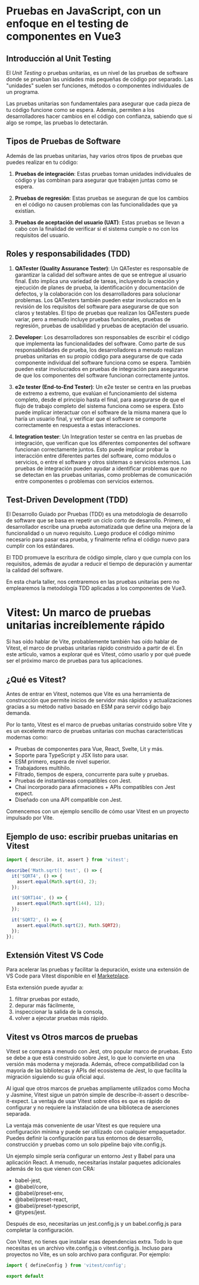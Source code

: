 # Pruebas en JavaScript, con un enfoque en el testing de componentes en Vue3

## Introducción al Unit Testing

El _Unit Testing_ o pruebas unitarias, es un nivel de las pruebas de software donde se prueban las unidades más pequeñas de código por separado. Las "unidades" suelen ser funciones, métodos o componentes individuales de un programa.

Las pruebas unitarias son fundamentales para asegurar que cada pieza de tu código funcione como se espera. Además, permiten a los desarrolladores hacer cambios en el código con confianza, sabiendo que si algo se rompe, las pruebas lo detectarán.

## Tipos de Pruebas de Software

Además de las pruebas unitarias, hay varios otros tipos de pruebas que puedes realizar en tu código:

1. **Pruebas de integración**: Estas pruebas toman unidades individuales de código y las combinan para asegurar que trabajen juntas como se espera.

2. **Pruebas de regresión**: Estas pruebas se aseguran de que los cambios en el código no causen problemas con las funcionalidades que ya existían.

3. **Pruebas de aceptación del usuario (UAT)**: Estas pruebas se llevan a cabo con la finalidad de verificar si el sistema cumple o no con los requisitos del usuario.

## Roles y responsabilidades (TDD)

1. **QATester (Quality Assurance Tester)**: Un QATester es responsable de garantizar la calidad del software antes de que se entregue al usuario final. Esto implica una variedad de tareas, incluyendo la creación y ejecución de planes de prueba, la identificación y documentación de defectos, y la colaboración con los desarrolladores para solucionar problemas. Los QATesters también pueden estar involucrados en la revisión de los requisitos del software para asegurarse de que son claros y testables. El tipo de pruebas que realizan los QATesters puede variar, pero a menudo incluye pruebas funcionales, pruebas de regresión, pruebas de usabilidad y pruebas de aceptación del usuario.

2. **Developer**: Los desarrolladores son responsables de escribir el código que implementa las funcionalidades del software. Como parte de sus responsabilidades de prueba, los desarrolladores a menudo realizan pruebas unitarias en su propio código para asegurarse de que cada componente individual del software funciona como se espera. También pueden estar involucrados en pruebas de integración para asegurarse de que los componentes del software funcionan correctamente juntos.

3. **e2e tester (End-to-End Tester)**: Un e2e tester se centra en las pruebas de extremo a extremo, que evalúan el funcionamiento del sistema completo, desde el principio hasta el final, para asegurarse de que el flujo de trabajo completo del sistema funciona como se espera. Esto puede implicar interactuar con el software de la misma manera que lo haría un usuario final, y verificar que el software se comporte correctamente en respuesta a estas interacciones.

4. **Integration tester**: Un Integration tester se centra en las pruebas de integración, que verifican que los diferentes componentes del software funcionan correctamente juntos. Esto puede implicar probar la interacción entre diferentes partes del software, como módulos o servicios, o entre el software y otros sistemas o servicios externos. Las pruebas de integración pueden ayudar a identificar problemas que no se detectan en las pruebas unitarias, como problemas de comunicación entre componentes o problemas con servicios externos.


## Test-Driven Development (TDD)

El Desarrollo Guiado por Pruebas (TDD) es una metodología de desarrollo de software que se basa en repetir un ciclo corto de desarrollo. Primero, el desarrollador escribe una prueba automatizada que define una mejora de la funcionalidad o un nuevo requisito. Luego produce el código mínimo necesario para pasar esa prueba, y finalmente refina el código nuevo para cumplir con los estándares.

El TDD promueve la escritura de código simple, claro y que cumpla con los requisitos, además de ayudar a reducir el tiempo de depuración y aumentar la calidad del software.

En esta charla taller, nos centraremos en las pruebas unitarias pero no emplearemos la metodología TDD aplicadas a los componentes de Vue3.


# Vitest: Un marco de pruebas unitarias increíblemente rápido

Si has oído hablar de Vite, probablemente también has oído hablar de Vitest, el marco de pruebas unitarias rápido construido a partir de él. En este artículo, vamos a explorar qué es Vitest, cómo usarlo y por qué puede ser el próximo marco de pruebas para tus aplicaciones.

## ¿Qué es Vitest?

Antes de entrar en Vitest, notemos que Vite es una herramienta de construcción que permite inicios de servidor más rápidos y actualizaciones gracias a su método nativo basado en ESM para servir código bajo demanda. 

Por lo tanto, Vitest es el marco de pruebas unitarias construido sobre Vite y es un excelente marco de pruebas unitarias con muchas características modernas como:

- Pruebas de componentes para Vue, React, Svelte, Lit y más.
- Soporte para TypeScript y JSX listo para usar.
- ESM primero, espera de nivel superior.
- Trabajadores multihilo.
- Filtrado, tiempos de espera, concurrente para suite y pruebas.
- Pruebas de instantáneas compatibles con Jest.
- Chai incorporado para afirmaciones + APIs compatibles con Jest expect.
- Diseñado con una API compatible con Jest.

Comencemos con un ejemplo sencillo de cómo usar Vitest en un proyecto impulsado por Vite.

## Ejemplo de uso: escribir pruebas unitarias en Vitest

```js
import { describe, it, assert } from 'vitest';

describe('Math.sqrt() test', () => {
  it('SQRT4', () => {
    assert.equal(Math.sqrt(4), 2);
  });

  it('SQRT144', () => {
    assert.equal(Math.sqrt(144), 12);
  });

  it('SQRT2', () => {
    assert.equal(Math.sqrt(2), Math.SQRT2);
  });
});
```

## Extensión Vitest VS Code
Para acelerar las pruebas y facilitar la depuración, existe una extensión de VS Code para Vitest disponible en el [Marketplace](https://marketplace.visualstudio.com/items?itemName=ZixuanChen.vitest-explorer).

Esta extensión puede ayudar a:

1. filtrar pruebas por estado,
2. depurar más fácilmente,
3. inspeccionar la salida de la consola,
4. volver a ejecutar pruebas más rápido.

## Vitest vs Otros marcos de pruebas

Vitest se compara a menudo con Jest, otro popular marco de pruebas. Esto se debe a que está construido sobre Jest, lo que lo convierte en una versión más moderna y mejorada. Además, ofrece compatibilidad con la mayoría de las bibliotecas y APIs del ecosistema de Jest, lo que facilita la migración siguiendo su guía oficial aquí.

Al igual que otros marcos de pruebas ampliamente utilizados como Mocha y Jasmine, Vitest sigue un patrón simple de describe-it-assert o describe-it-expect. La ventaja de usar Vitest sobre ellos es que es rápido de configurar y no requiere la instalación de una biblioteca de aserciones separada.

La ventaja más conveniente de usar Vitest es que requiere una configuración mínima y puede ser utilizado con cualquier empaquetador. Puedes definir la configuración para tus entornos de desarrollo, construcción y pruebas como un solo pipeline bajo vite.config.js.

Un ejemplo simple sería configurar un entorno Jest y Babel para una aplicación React. A menudo, necesitarías instalar paquetes adicionales además de los que vienen con CRA:

- babel-jest,
- @babel/core,
- @babel/preset-env,
- @babel/preset-react,
- @babel/preset-typescript,
- @types/jest.

Después de eso, necesitarías un jest.config.js y un babel.config.js para completar la configuración.

Con Vitest, no tienes que instalar esas dependencias extra. Todo lo que necesitas es un archivo vite.config.js o vitest.config.js. Incluso para proyectos no Vite, es un solo archivo para configurar. Por ejemplo:

```javascript
import { defineConfig } from 'vitest/config';

export default
